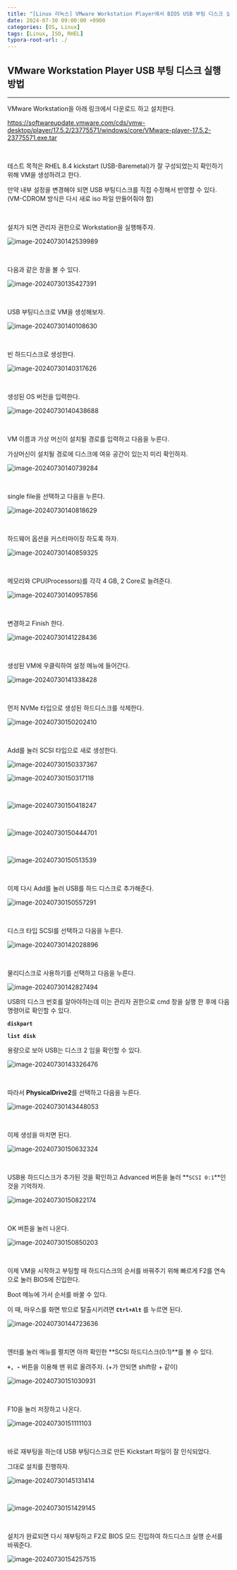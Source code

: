 ```yaml
---
title: "[Linux 리눅스] VMware Workstation Player에서 BIOS USB 부팅 디스크 실행하기 "
date: 2024-07-30 09:00:00 +0900
categories: [OS, Linux]
tags: [Linux, ISO, RHEL]
typora-root-url: ./
---
```




## **VMware Workstation Player USB 부팅 디스크 실행 방법**

---

VMware Workstation을 아래 링크에서 다운로드 하고 설치한다.

<https://softwareupdate.vmware.com/cds/vmw-desktop/player/17.5.2/23775571/windows/core/VMware-player-17.5.2-23775571.exe.tar>

<br/>

테스트 목적은 RHEL 8.4 kickstart (USB-Baremetal)가 잘 구성되었는지 확인하기 위해 VM을 생성하려고 한다. 

만약 내부 설정을 변경해야 되면 USB 부팅디스크를 직접 수정해서 반영할 수 있다. (VM-CDROM 방식은 다시 새로 iso 파일 만들어줘야 함)

<br/>

설치가 되면 관리자 권한으로 Workstation을 실행해주자.

![image-20240730142539989](/../assets/img/posts/2024-07-30-VMware-Workstation-USB-BIOS-Booting/image-20240730142539989.png)

<br/>

다음과 같은 창을 볼 수 있다.

![image-20240730135427391](/../assets/img/posts/2024-07-30-VMware-Workstation-USB-BIOS-Booting/image-20240730135427391.png)

<br/>

USB 부팅디스크로 VM을 생성해보자.

![image-20240730140108630](/../assets/img/posts/2024-07-30-VMware-Workstation-USB-BIOS-Booting/image-20240730140108630.png)



<br/>

빈 하드디스크로 생성한다.

![image-20240730140317626](/../assets/img/posts/2024-07-30-VMware-Workstation-USB-BIOS-Booting/image-20240730140317626-1722315798358-1.png)

<br/>

생성된 OS 버전을 입력한다.

![image-20240730140438688](/../assets/img/posts/2024-07-30-VMware-Workstation-USB-BIOS-Booting/image-20240730140438688.png)



<br/>

VM 이름과 가상 머신이 설치될 경로를 입력하고 다음을 누른다.

가상머신이 설치될 경로에 디스크에 여유 공간이 있는지 미리 확인하자.

![image-20240730140739284](/../assets/img/posts/2024-07-30-VMware-Workstation-USB-BIOS-Booting/image-20240730140739284.png)

<br/>

single file을 선택하고 다음을 누른다.

![image-20240730140818629](/../assets/img/posts/2024-07-30-VMware-Workstation-USB-BIOS-Booting/image-20240730140818629.png)

<br/>

하드웨어 옵션을 커스터마이징 하도록 하자.

![image-20240730140859325](/../assets/img/posts/2024-07-30-VMware-Workstation-USB-BIOS-Booting/image-20240730140859325.png)

<br/>

메모리와 CPU(Processors)를 각각 4 GB, 2 Core로 늘려준다.

![image-20240730140957856](/../assets/img/posts/2024-07-30-VMware-Workstation-USB-BIOS-Booting/image-20240730140957856.png) 

<br/>

변경하고 Finish 한다.

![image-20240730141228436](/../assets/img/posts/2024-07-30-VMware-Workstation-USB-BIOS-Booting/image-20240730141228436.png)



<br/>

생성된 VM에 우클릭하여 설정 메뉴에 들어간다.

![image-20240730141338428](/../assets/img/posts/2024-07-30-VMware-Workstation-USB-BIOS-Booting/image-20240730141338428.png)

<br/>

먼저 NVMe 타입으로 생성된 하드디스크를 삭제한다.

![image-20240730150202410](/../assets/img/posts/2024-07-30-VMware-Workstation-USB-BIOS-Booting/image-20240730150202410.png)

<br/>

Add를 눌러 SCSI 타입으로 새로 생성한다.

![image-20240730150337367](/../assets/img/posts/2024-07-30-VMware-Workstation-USB-BIOS-Booting/image-20240730150337367.png)





![image-20240730150317118](/../assets/img/posts/2024-07-30-VMware-Workstation-USB-BIOS-Booting/image-20240730150317118.png)

<br/>

![image-20240730150418247](/../assets/img/posts/2024-07-30-VMware-Workstation-USB-BIOS-Booting/image-20240730150418247.png)

<br/>

![image-20240730150444701](/../assets/img/posts/2024-07-30-VMware-Workstation-USB-BIOS-Booting/image-20240730150444701.png)

<br/>

![image-20240730150513539](/../assets/img/posts/2024-07-30-VMware-Workstation-USB-BIOS-Booting/image-20240730150513539.png)

<br/>



이제 다시 Add를 눌러 USB를 하드 디스크로 추가해준다.

![image-20240730150557291](/../assets/img/posts/2024-07-30-VMware-Workstation-USB-BIOS-Booting/image-20240730150557291.png)

<br/>

디스크 타입 SCSI를 선택하고 다음을 누른다.

![image-20240730142028896](/../assets/img/posts/2024-07-30-VMware-Workstation-USB-BIOS-Booting/image-20240730142028896.png)

<br/>

물리디스크로 사용하기를 선택하고 다음을 누른다.

![image-20240730142827494](/../assets/img/posts/2024-07-30-VMware-Workstation-USB-BIOS-Booting/image-20240730142827494.png)



USB의 디스크 번호를 알아야하는데 이는 관리자 권한으로 cmd 창을 실행 한 후에 다음 명령어로 확인할 수 있다.

**`diskpart`**

**`list disk`**

용량으로 보아 USB는 디스크 2 임을 확인할 수 있다.

![image-20240730143326476](/../assets/img/posts/2024-07-30-VMware-Workstation-USB-BIOS-Booting/image-20240730143326476.png)

<br/>

따라서 **PhysicalDrive2**를 선택하고 다음을 누른다.

![image-20240730143448053](/../assets/img/posts/2024-07-30-VMware-Workstation-USB-BIOS-Booting/image-20240730143448053.png)

<br/>

이제 생성을 마치면 된다.

![image-20240730150632324](/../assets/img/posts/2024-07-30-VMware-Workstation-USB-BIOS-Booting/image-20240730150632324.png)

<br/>

USB용 하드디스크가 추가된 것을 확인하고 Advanced 버튼을 눌러 **`SCSI 0:1`**인 것을 기억하자. 

![image-20240730150822174](/../assets/img/posts/2024-07-30-VMware-Workstation-USB-BIOS-Booting/image-20240730150822174.png)

<br/>

OK 버튼을 눌러 나온다.

![image-20240730150850203](/../assets/img/posts/2024-07-30-VMware-Workstation-USB-BIOS-Booting/image-20240730150850203.png)

<br/>

이제 VM을 시작하고 부팅할 때 하드디스크의 순서를 바꿔주기 위해 빠르게 F2를 연속으로 눌러 BIOS에 진입한다.

Boot 메뉴에 가서 순서를 바꿀 수 있다.

이 때, 마우스를 화면 밖으로 탈출시키려면 **`Ctrl+Alt`** 를 누르면 된다.

![image-20240730144723636](/../assets/img/posts/2024-07-30-VMware-Workstation-USB-BIOS-Booting/image-20240730144723636.png)

<br/>

엔터를 눌러 메뉴를 펼치면 아까 확인한 **SCSI 하드디스크(0:1)**를 볼 수 있다.

**`+, -`** 버튼을 이용해 맨 위로 올려주자. (+가 안되면 shift랑 + 같이)

![image-20240730151030931](/../assets/img/posts/2024-07-30-VMware-Workstation-USB-BIOS-Booting/image-20240730151030931.png)

<br/>

F10을 눌러 저장하고 나온다.

![image-20240730151111103](/../assets/img/posts/2024-07-30-VMware-Workstation-USB-BIOS-Booting/image-20240730151111103.png)

<br/>

바로 재부팅을 하는데 USB 부팅디스크로 만든 Kickstart 파일이 잘 인식되었다.

그대로 설치를 진행하자.

![image-20240730145131414](/../assets/img/posts/2024-07-30-VMware-Workstation-USB-BIOS-Booting/image-20240730145131414.png)

<br/>

![image-20240730151429145](/../assets/img/posts/2024-07-30-VMware-Workstation-USB-BIOS-Booting/image-20240730151429145.png)

<br/>

설치가 완료되면 다시 재부팅하고 F2로 BIOS 모드 진입하여 하드디스크 실행 순서를 바꿔준다.

![image-20240730154257515](/../assets/img/posts/2024-07-30-VMware-Workstation-USB-BIOS-Booting/image-20240730154257515.png)

<br/>
